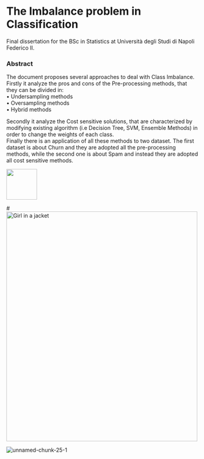 # The Imbalance problem in Classification

Final dissertation for the BSc in Statistics at Università degli Studi di Napoli Federico II.

### Abstract

The document proposes several approaches to deal with Class Imbalance. Firstly it analyze the pros and cons of the Pre-processing methods, that  they can be divided in: \
• Undersampling methods \
• Oversampling methods \
• Hybrid methods 

Secondly it analyze the Cost sensitive solutions, that are characterized by modifying existing algorithm (i.e Decision Tree, SVM, Ensemble Methods) in order to change the weights of each class. \
Finally there is an application of all these methods to two dataset. The first dataset is about Churn and they are adopted all the pre-processing methods,
while the second one is about Spam and instead they are adopted all cost sensitive methods.



<img src="https://user-images.githubusercontent.com/103529789/176708648-d4b71343-600b-41da-bda5-fd093a1fb859.png" width= "80">

#<img src="img_girl.jpg" alt="Girl in a jacket" width="500" height="600">

![unnamed-chunk-25-1](https://user-images.githubusercontent.com/103529789/176708648-d4b71343-600b-41da-bda5-fd093a1fb859.png)
